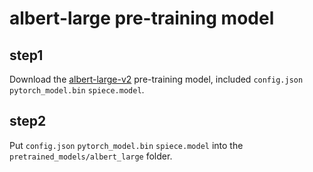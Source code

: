 # albert-large pre-training model

## step1
Download the [albert-large-v2](https://huggingface.co/albert-large-v2/tree/main) pre-training model, included ```config.json``` ```pytorch_model.bin``` ```spiece.model```. 

## step2
Put ```config.json``` ```pytorch_model.bin``` ```spiece.model``` into the ```pretrained_models/albert_large``` folder.